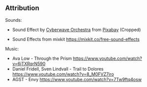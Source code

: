 ## Attribution

Sounds:

- Sound Effect by <a href="https://pixabay.com/users/gamesfxpacks-23801316/?utm_source=link-attribution&utm_medium=referral&utm_campaign=music&utm_content=241819">Cyberwave Orchestra</a> from <a href="https://pixabay.com/sound-effects//?utm_source=link-attribution&utm_medium=referral&utm_campaign=music&utm_content=241819">Pixabay</a> (Cropped)

- Sound Effects from mixkit https://mixkit.co/free-sound-effects

Music:

- Ava Low - Through the Prism  https://www.youtube.com/watch?v=6jTXRqrN590
- Daniel Fridell, Sven Lindvall - Trail to Dolores  https://www.youtube.com/watch?v=8_M0FVZ7iro
- AGST - Envy https://www.youtube.com/watch?v=7Tw9ftq4osw
